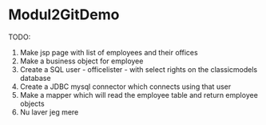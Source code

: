 # Modul2GitDemo

TODO:

1) Make jsp page with list of employees and their offices 
2) Make a business object for employee 
3) Create a SQL user - officelister - with select rights on the classicmodels database
4) Create a JDBC mysql connector which connects using that user
5) Make a mapper which will read the employee table and return employee objects
6) Nu laver jeg mere
